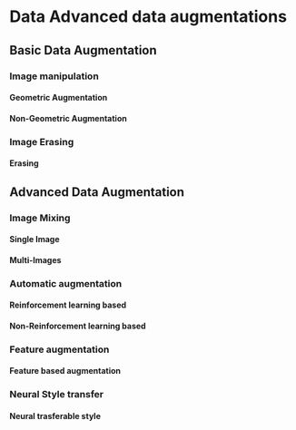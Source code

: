 # Data Advanced data augmentations
## Basic Data Augmentation 
### Image manipulation

#### Geometric Augmentation
#### Non-Geometric Augmentation

### Image Erasing
#### Erasing 

## Advanced Data Augmentation
### Image Mixing 
#### Single Image 
#### Multi-Images 

### Automatic augmentation
#### Reinforcement learning based
#### Non-Reinforcement learning based

### Feature augmentation 
#### Feature based augmentation
### Neural Style transfer
#### Neural trasferable style
